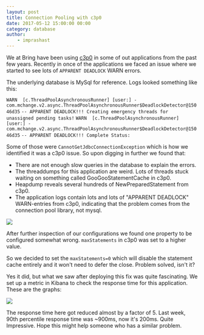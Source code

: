 ```yaml
---
layout: post
title: Connection Pooling with c3p0
date: 2017-05-12 15:00:00 00:00
category: database
author:
    - imprashast
---
```


We at Bring have been using [c3p0](http://www.mchange.com/projects/c3p0/) in some of out applications from the past few years. Recently in once of the applications we faced an issue where we started to see lots of `APPARENT DEADLOCK` WARN errors.

The underlying database is MySql for reference. Logs looked something like this:

`WARN  [c.ThreadPoolAsynchronousRunner] [user:] - com.mchange.v2.async.ThreadPoolAsynchronousRunner$DeadlockDetector@15046d35`
`-- APPARENT DEADLOCK!!! Creating emergency threads for unassigned pending tasks!`
`WARN  [c.ThreadPoolAsynchronousRunner] [user:] - com.mchange.v2.async.ThreadPoolAsynchronousRunner$DeadlockDetector@15046d35` 
`-- APPARENT DEADLOCK!!! Complete Status:`

Some of those were `CannotGetJdbcConnectionException` which is how we identified it was a c3p0 issue. So upon digging in further we found that:

- There are not enough slow queries in the database to explain the errors.
- The threaddumps for this application are weird. Lots of threads stuck waiting on something called GooGooStatementCache in c3p0.
- Heapdump reveals several hundreds of NewPreparedStatement from c3p0.
- The application logs contain lots and lots of "APPARENT DEADLOCK" WARN-entries from c3p0, indicating that the problem comes from the connection pool library, not mysql.

<img src="{{ site.baseurl }}/img/heap_dump_c3p0.png" />

After further inspection of our configurations we found one property to be configured somewhat wrong. `maxStatements` in c3p0 was set to a higher value.

So we decided to set the `maxStatements=0` which will disable the statement cache entirely and it won't need to defer the close. Problem solved, isn't it?

Yes it did, but what we saw after deploying this fix was quite fascinating. We set up a metric in Kibana to check the response time for this application. These are the graphs:

<img src="{{ site.baseurl }}/img/response_time_graphs_c3p0.png" />

The response time here got reduced almost by a factor of 5. Last week, 90th percentile response time was ~900ms, now it's 200ms. Quite Impressive. Hope this might help someone who has a similar problem.

